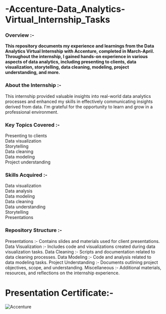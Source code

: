 # -Accenture-Data_Analytics-Virtual_Internship_Tasks

### Overview :-
__This repository documents my experience and learnings from the Data Analytics Virtual Internship with Accenture, completed in March-April. Throughout the internship, I gained hands-on experience in various aspects of data analytics, including presenting to clients, data visualization, storytelling, data cleaning, modeling, project understanding, and more.__

### About the Internship :-
This internship provided valuable insights into real-world data analytics processes and enhanced my skills in effectively communicating insights derived from data. I'm grateful for the opportunity to learn and grow in a professional environment.

### Key Topics Covered :-
Presenting to clients\
Data visualization\
Storytelling\
Data cleaning\
Data modeling\
Project understanding

### Skills Acquired :-
Data visualization\
Data analysis\
Data modeling\
Data cleaning\
Data understanding\
Storytelling\
Presentations

### Repository Structure :-
Presentations :- Contains slides and materials used for client presentations.
Data Visualization :- Includes code and visualizations created during data visualization tasks.
Data Cleaning :- Scripts and documentation related to data cleaning processes.
Data Modeling :- Code and analysis related to data modeling tasks.
Project Understanding :- Documents outlining project objectives, scope, and understanding.
Miscellaneous :- Additional materials, resources, and reflections on the internship experience.

# Presentation Certificate:-
![Accenture](https://res.cloudinary.com/dgwuwwqom/image/upload/v1719642533/Github/Accenture.jpg)





